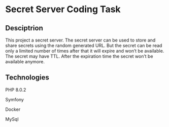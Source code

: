 # Secret Server Coding Task

## Desciptrion

This project a secret server. The secret server can be used to store and share secrets using the random generated URL. But the secret can be read only a limited number of times after that it will expire and won’t be available. The secret may have TTL. After the expiration time the secret won’t be available anymore.

## Technologies

PHP 8.0.2

Symfony

Docker

MySql